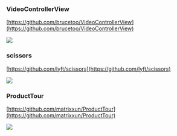 ### VideoControllerView ###

[https://github.com/brucetoo/VideoControllerView](https://github.com/brucetoo/VideoControllerView)

![](https://github.com/brucetoo/VideoControllerView/raw/master/demo.gif)

### scissors ###

[https://github.com/lyft/scissors](https://github.com/lyft/scissors)

![](https://github.com/lyft/scissors/raw/master/art/demo.gif)

### ProductTour ###

[https://github.com/matrixxun/ProductTour](https://github.com/matrixxun/ProductTour)


![](https://github.com/matrixxun/ProductTour/raw/master/art/run.gif)
